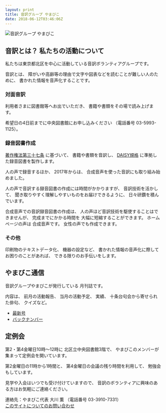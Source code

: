 ```yaml
---
layout: print
title: 音訳グループ やまびこ
date: 2018-06-12T03:46:06Z
---
```

<img class="fullw" src="media/index/logo-w2color.png" alt="音訳グループ やまびこ" />

## <span data-dur="4.999" data-begin="57.452">音訳とは？ 私たちの活動について</span>

<span data-dur="7.975" data-begin="62.451">私たちは東京都北区を中心に活動している音訳ボランティアグループです。</span>

<span data-dur="1.436" data-begin="70.426">音訳とは、</span>
<span data-dur="6.511" data-begin="71.862">障がいや高齢等の理由で文字や図表などを読むことが難しい人のために、</span>
<span data-dur="5.13" data-begin="78.373">書かれた情報を音声化することです。</span>

### <span data-dur="2.418" data-begin="83.503">対面音訳</span>

<span data-dur="3.263" data-begin="85.921">利用者さまに図書館等へお出でいただき、</span>
<span data-dur="4.558" data-begin="89.184">書籍や書類をその場で読み上げます。</span>

<span data-dur="4.613" data-begin="93.742">希望日の4日前までに中央図書館にお申し込みください</span>
<span data-dur="1.627" data-begin="98.355">（電話番号</span>
<span data-dur="5.176" data-begin="99.982">03-5993-1125）。</span>

### <span data-dur="2.964" data-begin="105.158">録音図書作成</span>

<span data-dur="2.858" data-begin="108.122"><a href="http://elaws.e-gov.go.jp/search/elawsSearch/elaws_search/lsg0500/detail?lawId=345AC0000000048&openerCode=1" data-dur="1.781" data-begin="110.980">著作権法第三十七条</a></span>
<span data-dur="1.602" data-begin="112.761">に基づいて、</span>
<span data-dur="2.829" data-begin="114.363">書籍や書類を音訳し、</span>
<span data-dur="1.612" data-begin="117.192"><a href="http://www.dinf.ne.jp/doc/daisy/" data-dur="1.782" data-begin="118.804">DAISY規格</a></span>
<span data-dur="4.997" data-begin="120.586">に準拠した録音図書を製作します。</span>

<span data-dur="2.564" data-begin="125.583">人の声で録音するほか、</span>
<span data-dur="2.268" data-begin="128.147">2017年からは、</span>
<span data-dur="5.851" data-begin="130.415">合成音声を使った音訳にも取り組み始めました。</span>

<span data-dur="5.76" data-begin="136.266">人の声で音訳する録音図書の作成には時間がかかりますが、</span>
<span data-dur="2.211" data-begin="142.026">音訳技術を活かして、</span>
<span data-dur="4.473" data-begin="144.237">聞き取りやすく理解しやすいものをお届けできるように、</span>
<span data-dur="3.814" data-begin="148.710">日々研鑽を積んでいます。</span>

<span data-dur="3.955" data-begin="152.524">合成音声での音訳録音図書の作成は、</span>
<span data-dur="4.565" data-begin="156.479">人の声ほど音訳技術を駆使することはできませんが、</span>
<span data-dur="2.457" data-begin="161.044">完成までにかかる時間を</span>
<span data-dur="3.675" data-begin="163.501">大幅に短縮することができます。</span>
<span data-dur="1.858" data-begin="167.176">ホームページの声は</span>
<span data-dur="2.849" data-begin="169.034">合成音声です。</span>
<span data-dur="4.146" data-begin="171.883">女性の声でも作成できます。</span>

### <span data-dur="2.067" data-begin="176.029">その他</span>

<span data-dur="2.548" data-begin="178.096">印刷物のテキストデータ化、</span>
<span data-dur="1.763" data-begin="180.644">機器の設定など、</span>
<span data-dur="4.613" data-begin="182.407">書かれた情報の音声化に際してお困りのことがあれば、</span>
<span data-dur="4.328" data-begin="187.020">できる限りのお手伝いをします。</span>

## <span data-dur="2.599" data-begin="191.348">やまびこ通信</span>

<span data-dur="3.125" data-begin="193.947">音訳グループやまびこが発行している</span>
<span data-dur="2.891" data-begin="197.072">月刊誌です。</span>

<span data-dur="1.296" data-begin="199.963">内容は、</span>
<span data-dur="2.322" data-begin="201.259">前月の活動報告、</span>
<span data-dur="2.144" data-begin="203.581">当月の活動予定、</span>
<span data-dur="1.319" data-begin="205.725">実績、</span>
<span data-dur="3.002" data-begin="207.044">十条台句会から寄せられた俳句、</span>
<span data-dur="2.481" data-begin="210.046">クイズなど。</span>

- <span data-dur="1.46" data-begin="212.527"><a href="tusin201806.html" data-dur="2.282" data-begin="213.987">最新号</a></span>
- <span data-dur="1.634" data-begin="216.269"><a href="bn.html" data-dur="2.632" data-begin="217.903">バックナンバー</a></span>

## <span data-dur="2.122" data-begin="220.535">定例会</span>

<span data-dur="4.205" data-begin="222.657">第2・第4金曜日10時～12時に</span>
<span data-dur="3.265" data-begin="226.862">北区立中央図書館3階で、</span>
<span data-dur="5.677" data-begin="230.127">やまびこのメンバーが集まって定例会を開いています。</span>

<span data-dur="3.785" data-begin="235.804">第2金曜日の11時から1時間と、</span>
<span data-dur="3.971" data-begin="239.589">第4金曜日の会議の残り時間を利用して、</span>
<span data-dur="3.51" data-begin="243.560">勉強会もしています。</span>

<span data-dur="3.968" data-begin="247.070">見学や入会はいつでも受け付けていますので、</span>
<span data-dur="6.459" data-begin="251.038">音訳のボランティアに興味のある方はお気軽にご連絡ください。</span>

<span data-dur="4.057" data-begin="257.497">連絡先：やまびこ代表 大川 薫</span>
<span data-dur="1.627" data-begin="261.554">（電話番号</span>
<span data-dur="4.768" data-begin="263.181">03-3910-7331）</span>  
<span data-dur="2.729" data-begin="267.949"><a href="mailto:ymbk2016ml@gmail.com?Subject=やまびこウェブサイトについて" data-dur="2.632" data-begin="270.678">このサイトについてのお問い合わせ</a></span>

<!--span data-dur="4.995" data-begin="273.310">以上でこのページの読み上げは終わりです。</span-->

